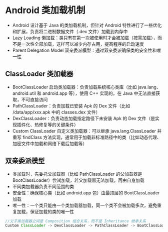 # Android 类加载机制
- Android 设计基于 Java 的类加载机制，但针对 Android 特性进行了一些优化和扩展，负责将二进制数据文件（.dex 文件）加载到内存中
- Lazy Loading 懒加载：类只有在第一次被使用时才会被加载（按需加载），而不是一次性全部加载，这样可以减少内存占用，提高程序的启动速度
- Parent Delegation Model 双亲委派模型：通过双亲委派确保类的安全性和唯一性 

## ClassLoader 类加载器
- BootClassLoader 启动类加载器：负责加载系统核心类库（比如 java.lang、android.util 和 android.app 等），使用 C++ 实现的，在 Java 中无法直接获取，不可直接访问
- PathClassLoader：负责加载已安装 Apk 的 Dex 文件（比如 /data/app/xxx.apk 中的 classes.dex 文件）
- DexClassLoader：负责动态加载指定路径下未安装 Apk 的 Dex 文件（是实现插件化、热修复等的关键条件）
- Custom ClassLoader 自定义类加载器：可以继承 java.lang.ClassLoader 并重写 findClass 方法实现，通常用于加载非标准路径中的类（比如动态代理、加密文件中加载和网络下载后加载等）

## 双亲委派模型
- 类加载时，先委托父加载器（比如 PathClassLoader 的父加载器是 BootClassLoader）尝试加载，若父加载器无法加载，再由自身加载
- 不同类加载器负责不同范围的类
- 安全性：确保核心类（比如 android.app 包）由最顶层的 BootClassLoader 加载
- 唯一性：一个类只能由一个类加载器加载，同一个类不会被加载多次，避免重复加载，保证加载的类的唯一性

```java
//父子类加载器之间是 Composition 组合关系，而不是 Inheritance 继承关系
Custom ClassLoader -> DexClassLoader -> PathClassLoader -> BootClassLoader
```